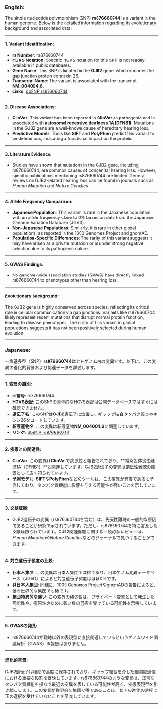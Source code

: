 ### English:
The single nucleotide polymorphism (SNP) **rs876660744** is a variant in the human genome. Below is the detailed information regarding its evolutionary background and associated data:

---

#### 1. **Variant Identification**:
- **rs Number**: rs876660744
- **HGVS Notation**: Specific HGVS notation for this SNP is not readily available in public databases.
- **Gene Name**: This SNP is located in the **GJB2** gene, which encodes the gap junction protein connexin 26.
- **Transcript Name**: The variant is associated with the transcript **NM_004004.6**.
- **Links**: [dbSNP rs876660744](https://www.ncbi.nlm.nih.gov/snp/rs876660744)

---

#### 2. **Disease Associations**:
- **ClinVar**: This variant has been reported in **ClinVar** as pathogenic and is associated with **autosomal recessive deafness 1A (DFNB1)**. Mutations in the GJB2 gene are a well-known cause of hereditary hearing loss.
- **Predictive Models**: Tools like **SIFT** and **PolyPhen** predict this variant to be deleterious, indicating a functional impact on the protein.

---

#### 3. **Literature Evidence**:
- Studies have shown that mutations in the GJB2 gene, including rs876660744, are common causes of congenital hearing loss. However, specific publications mentioning rs876660744 are limited. General reviews on GJB2-related hearing loss can be found in journals such as *Human Mutation* and *Nature Genetics*.

---

#### 4. **Allele Frequency Comparison**:
- **Japanese Population**: This variant is rare in the Japanese population, with an allele frequency close to 0% based on data from the Japanese Genome Variation Database (JGVD).
- **Non-Japanese Populations**: Similarly, it is rare in other global populations, as reported in the 1000 Genomes Project and gnomAD.
- **Population-Specific Differences**: The rarity of this variant suggests it may have arisen as a private mutation or is under strong negative selection due to its pathogenic nature.

---

#### 5. **GWAS Findings**:
- No genome-wide association studies (GWAS) have directly linked rs876660744 to phenotypes other than hearing loss.

---

#### Evolutionary Background:
The GJB2 gene is highly conserved across species, reflecting its critical role in cellular communication via gap junctions. Variants like rs876660744 likely represent recent mutations that disrupt normal protein function, leading to disease phenotypes. The rarity of this variant in global populations suggests it has not been positively selected during human evolution.

---

### Japanese:
一塩基多型（SNP）**rs876660744**はヒトゲノム内の変異です。以下に、この変異の進化的背景および関連データを詳述します。

---

#### 1. **変異の識別**:
- **rs番号**: rs876660744
- **HGVS表記**: このSNPの具体的なHGVS表記は公開データベースではすぐには確認できません。
- **遺伝子名**: このSNPは**GJB2**遺伝子に位置し、ギャップ結合タンパク質コネキシン26をコードしています。
- **転写産物名**: この変異は転写産物**NM_004004.6**に関連しています。
- **リンク**: [dbSNP rs876660744](https://www.ncbi.nlm.nih.gov/snp/rs876660744)

---

#### 2. **疾患との関連性**:
- **ClinVar**: この変異は**ClinVar**で病原性と報告されており、**常染色体劣性難聴1A（DFNB1）**と関連しています。GJB2遺伝子の変異は遺伝性難聴の原因として広く知られています。
- **予測モデル**: **SIFT**や**PolyPhen**などのツールは、この変異が有害であると予測しており、タンパク質機能に影響を与える可能性が高いことを示しています。

---

#### 3. **文献証拠**:
- GJB2遺伝子の変異（rs876660744を含む）は、先天性難聴の一般的な原因であることが研究で示されています。ただし、rs876660744を特に言及した文献は限られています。GJB2関連難聴に関する一般的なレビューは、*Human Mutation*や*Nature Genetics*などのジャーナルで見つけることができます。

---

#### 4. **対立遺伝子頻度の比較**:
- **日本人集団**: この変異は日本人集団では稀であり、日本ゲノム変異データベース（JGVD）によると対立遺伝子頻度はほぼ0%です。
- **非日本人集団**: 同様に、1000 Genomes ProjectやgnomADの報告によると、他の世界的な集団でも稀です。
- **集団特異的な違い**: この変異の稀少性は、プライベート変異として発生した可能性や、病原性のために強い負の選択を受けている可能性を示唆しています。

---

#### 5. **GWASの発見**:
- rs876660744が難聴以外の表現型に直接関連しているというゲノムワイド関連解析（GWAS）の報告はありません。

---

#### 進化的背景:
GJB2遺伝子は種間で高度に保存されており、ギャップ結合を介した細胞間通信における重要な役割を反映しています。rs876660744のような変異は、正常なタンパク質機能を損なう最近の変異を表している可能性が高く、疾患表現型を引き起こします。この変異が世界的な集団で稀であることは、ヒトの進化の過程で正の選択を受けていないことを示唆しています。

---